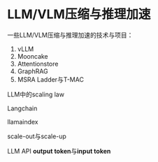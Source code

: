 # LLM/VLM压缩与推理加速

一些LLM/VLM压缩与推理加速的技术与项目：

1. vLLM
2. Mooncake
3. Attentionstore
4. GraphRAG
5. MSRA Ladder与T-MAC





LLM中的scaling law



Langchain

llamaindex



scale-out与scale-up



LLM API **output token**与**input token**